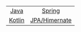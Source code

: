 |                                           |                                           |
|:-----------------------------------------:|:-----------------------------------------:|
| [Java](./java/java_tutorials.md)          | [Spring](./spring/spring_tutorials.md)    |
| [Kotlin](./kotlin/kotlin_tutorials.md)    | [JPA/Himernate](./jpa_hib_tutorials.md)   |
